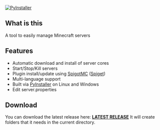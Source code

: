 [![PyInstaller](https://github.com/olegpokhilchenko/msms/actions/workflows/pyinstaller.yml/badge.svg?branch=main)](https://github.com/olegpokhilchenko/msms/actions/workflows/pyinstaller.yml)
## What is this
A tool to easily manage Minecraft servers
## Features
+ Automatic download and install of server cores
+ Start/Stop/Kill servers
+ Plugin install/update using [SpigotMC](https://spigotmc.org) ([Spiget](https://spiget.org))
+ Multi-language support
+ Built via [PyInstaller](https://pyinstaller.org) on Linux and Windows
+ Edit server.properties
## Download
You can download the latest release here: [**LATEST RELEASE**](https://github.com/olegpokhilchenko/msms/releases/latest)
It will create folders that it needs in the current directory.
